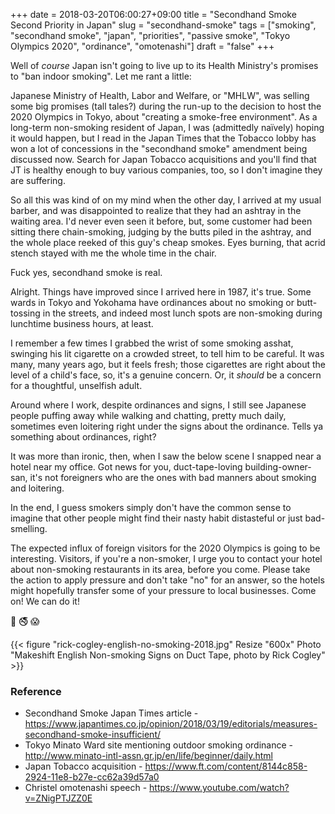 +++
date = 2018-03-20T06:00:27+09:00
title = "Secondhand Smoke Second Priority in Japan"
slug = "secondhand-smoke"
tags = ["smoking", "secondhand smoke", "japan", "priorities", "passive smoke", "Tokyo Olympics 2020", "ordinance", "omotenashi"]
draft = "false"
+++

Well of _course_ Japan isn't going to live up to its Health Ministry's promises to "ban indoor smoking". Let me rant a little:  

<!--more-->

Japanese Ministry of Health, Labor and Welfare, or "MHLW", was selling some big promises (tall tales?) during the run-up to the decision to host the 2020 Olympics in Tokyo, about "creating a smoke-free environment".  As a long-term non-smoking resident of Japan, I was (admittedly naïvely) hoping it would happen, but I read in the Japan Times that the Tobacco lobby has won a lot of concessions in the "secondhand smoke" amendment being discussed now. Search for Japan Tobacco acquisitions and you'll find that JT is healthy enough to buy various companies, too, so I don't imagine they are suffering.  

So all this was kind of on my mind when the other day, I arrived at my usual barber, and was disappointed to realize that they had an ashtray in the waiting area. I'd never even seen it before, but, some customer had been sitting there chain-smoking, judging by the butts piled in the ashtray, and the whole place reeked of this guy's cheap smokes. Eyes burning, that acrid stench stayed with me the whole time in the chair. 

Fuck yes, secondhand smoke is real. 

Alright. Things have improved since I arrived here in 1987, it's true. Some wards in Tokyo and Yokohama have ordinances about no smoking or butt-tossing in the streets, and indeed most lunch spots are non-smoking during lunchtime business hours, at least. 

I remember a few times I grabbed the wrist of some smoking asshat, swinging his lit cigarette on a crowded street, to tell him to be careful. It was many, many years ago, but it feels fresh; those cigarettes are right about the level of a child's face, so, it's a genuine concern. Or, it _should_ be a concern for a thoughtful, unselfish adult. 

Around where I work, despite ordinances and signs, I still see Japanese people puffing away while walking and chatting, pretty much daily, sometimes even loitering right under the signs about the ordinance. Tells ya something about ordinances, right? 

It was more than ironic, then, when I saw the below scene I snapped near a hotel near my office. Got news for you, duct-tape-loving building-owner-san, it's not foreigners who are the ones with bad manners about smoking and loitering. 

In the end, I guess smokers simply don't have the common sense to imagine that other people might find their nasty habit distasteful or just bad-smelling. 

The expected influx of foreign visitors for the 2020 Olympics is going to be interesting. Visitors, if you're a non-smoker, I urge you to contact your hotel about non-smoking restaurants in its area, before you come. Please take the action to apply pressure and don't take "no" for an answer, so the hotels might hopefully transfer some of your pressure to local businesses. Come on! We can do it! 

:smoking: :no_smoking: :scream:

{{< figure "rick-cogley-english-no-smoking-2018.jpg" Resize "600x" Photo "Makeshift English Non-smoking Signs on Duct Tape, photo by Rick Cogley" >}}

### Reference

* Secondhand Smoke Japan Times article - https://www.japantimes.co.jp/opinion/2018/03/19/editorials/measures-secondhand-smoke-insufficient/
* Tokyo Minato Ward site mentioning outdoor smoking ordinance - http://www.minato-intl-assn.gr.jp/en/life/beginner/daily.html
* Japan Tobacco acquisition - https://www.ft.com/content/8144c858-2924-11e8-b27e-cc62a39d57a0
* Christel omotenashi speech - https://www.youtube.com/watch?v=ZNigPTJZZ0E





